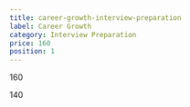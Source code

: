 ```yaml
---
title: career-growth-interview-preparation
label: Career Growth
category: Interview Preparation
price: 160
position: 1
---
```

160 

140
